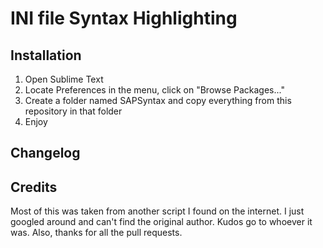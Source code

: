 INI file Syntax Highlighting
============================

Installation
------------

1. Open Sublime Text
2. Locate Preferences in the menu, click on "Browse Packages..."
3. Create a folder named SAPSyntax and copy everything from this repository in that folder
4. Enjoy

Changelog
-------


Credits
-------

Most of this was taken from another script I found on the internet. I just googled around and can't find the original author. Kudos go to whoever it was. Also, thanks for all the pull requests.
